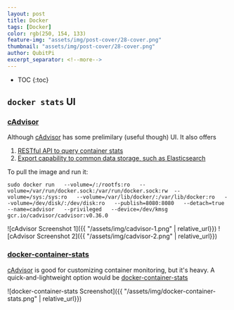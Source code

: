 ```yaml
---
layout: post
title: Docker
tags: [Docker]
color: rgb(250, 154, 133)
feature-img: "assets/img/post-cover/28-cover.png"
thumbnail: "assets/img/post-cover/28-cover.png"
author: QubitPi
excerpt_separator: <!--more-->
---
```


<!--more-->

* TOC
{:toc}

## `docker stats` UI

### [cAdvisor](https://github.com/google/cadvisor)

Although [cAdvisor](https://github.com/google/cadvisor) has some prelimilary (useful though) UI. It also offers

1. [RESTful API to query container stats](https://github.com/google/cadvisor/blob/master/docs/api.md)
2. [Export capability to common data storage, such as Elasticsearch](https://github.com/google/cadvisor/blob/master/docs/storage/README.md)

To pull the image and run it:

    sudo docker run   --volume=/:/rootfs:ro   --volume=/var/run/docker.sock:/var/run/docker.sock:rw  --volume=/sys:/sys:ro   --volume=/var/lib/docker/:/var/lib/docker:ro   --volume=/dev/disk/:/dev/disk:ro   --publish=8080:8080   --detach=true   --name=cadvisor   --privileged   --device=/dev/kmsg   gcr.io/cadvisor/cadvisor:v0.36.0

![cAdvisor Screenshot 1]({{ "/assets/img/cadvisor-1.png" | relative_url}})
![cAdvisor Screenshot 2]({{ "/assets/img/cadvisor-2.png" | relative_url}})

### [docker-container-stats](https://github.com/virtualzone/docker-container-stats)

[cAdvisor](https://github.com/google/cadvisor) is good for customizing container monitoring, but it's heavy. A
quick-and-lightweight option would be [docker-container-stats](https://github.com/virtualzone/docker-container-stats)

![docker-container-stats Screenshot]({{ "/assets/img/docker-container-stats.png" | relative_url}})
